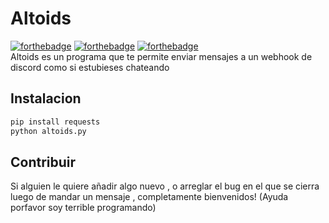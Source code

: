 # Altoids
[![forthebadge](https://forthebadge.com/images/badges/built-with-love.svg)](https://forthebadge.com)
[![forthebadge](https://forthebadge.com/images/badges/compatibility-club-penguin.svg)](https://forthebadge.com)
[![forthebadge](https://forthebadge.com/images/badges/winter-is-coming.svg)](https://forthebadge.com)<br/>
Altoids es un programa que te permite enviar mensajes a un webhook de discord como si estubieses chateando 
## Instalacion
```bash
pip install requests
python altoids.py
```
## Contribuir
Si alguien le quiere añadir algo nuevo , o arreglar el bug en el que se cierra luego de mandar un mensaje , completamente bienvenidos! (Ayuda porfavor soy terrible programando)
